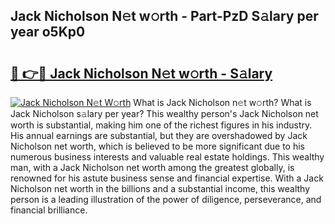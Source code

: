 ## Jack Nicholson N𝚎t w𝚘rth - Part-PzD S𝚊lary per year o5Kp0

# <h2><a href="http://gc2uun.nevu.top/?p=Jack+Nicholson">🔗 👉🔴 Jack Nicholson N𝚎t w𝚘rth - S𝚊lary</a></h2>

[![Jack Nicholson N𝚎t W𝚘rth](https://i.imgur.com/Oavwk0R.jpeg)](http://gc2uun.nevu.top/?p=Jack+Nicholson)
What is Jack Nicholson n𝚎t w𝚘rth? What is Jack Nicholson s𝚊lary per year?
This wealthy person's Jack Nicholson net worth is substantial, making him one of the richest figures in his industry. His annual earnings are substantial, but they are overshadowed by Jack Nicholson net worth, which is believed to be more significant due to his numerous business interests and valuable real estate holdings. This wealthy man, with a Jack Nicholson net worth among the greatest globally, is renowned for his astute business sense and financial expertise. With a Jack Nicholson net worth in the billions and a substantial income, this wealthy person is a leading illustration of the power of diligence, perseverance, and financial brilliance.
